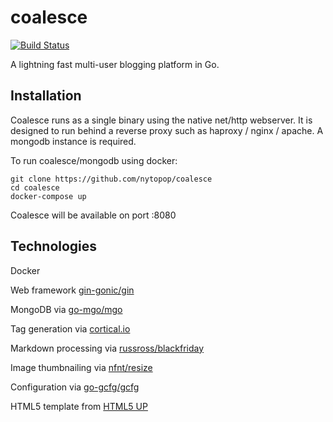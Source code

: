# coalesce

[![Build Status](https://travis-ci.org/nytopop/coalesce.svg?branch=master)](https://travis-ci.org/nytopop/coalesce)

A lightning fast multi-user blogging platform in Go.

## Installation

Coalesce runs as a single binary using the native net/http webserver. It is designed to run behind a reverse proxy such as haproxy / nginx / apache. A mongodb instance is required.

To run coalesce/mongodb using docker:

    git clone https://github.com/nytopop/coalesce
    cd coalesce
    docker-compose up

Coalesce will be available on port :8080

## Technologies

Docker

Web framework [gin-gonic/gin](https://github.com/gin-gonic/gin)

MongoDB via [go-mgo/mgo](https://github.com/go-mgo/mgo)

Tag generation via [cortical.io](http://www.cortical.io/)

Markdown processing via [russross/blackfriday](https://github.com/russross/blackfriday)

Image thumbnailing via [nfnt/resize](https://github.com/nfnt/resize)

Configuration via [go-gcfg/gcfg](https://github.com/go-gcfg/gcfg/tree/v1.2.0)

HTML5 template from [HTML5 UP](https://html5up.net/)
